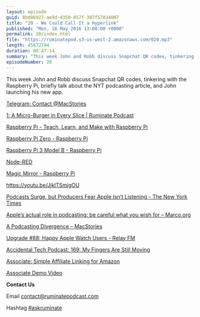```yaml
---
layout: episode
guid: 8bd86927-ae9d-4350-857f-307f57034007
title: "20 - We Could Call It a Hyperlink"
published: "Mon, 16 May 2016 13:00:00 +0000"
permalink: 20/index.html
file: "https://ruminatepod.s3-us-west-2.amazonaws.com/020.mp3"
length: 45672794
duration: 00:47:14
summary: "This week John and Robb discuss Snapchat QR codes, tinkering with the Raspberry Pi, briefly talk about the NYT podcasting article, and John launching his new app."
episodeNumber: 20
---
```


This week John and Robb discuss Snapchat QR codes, tinkering with the Raspberry Pi, briefly talk about the NYT podcasting article, and John launching his new app.

[Telegram: Contact @MacStories](https://telegram.me/MacStories/546)

[1: A Micro-Burger in Every Slice | Ruminate Podcast](http://www.ruminatepodcast.com/1)

[Raspberry Pi - Teach, Learn, and Make with Raspberry Pi](https://www.raspberrypi.org/)

[Raspberry Pi Zero - Raspberry Pi](https://www.raspberrypi.org/products/pi-zero/)

[Raspberry Pi 3 Model B - Raspberry Pi](https://www.raspberrypi.org/products/raspberry-pi-3-model-b/)

[Node-RED](http://nodered.org/)

[Magic Mirror - Raspberry Pi](https://www.raspberrypi.org/blog/magic-mirror/)

https://youtu.be/JjklTSmjgOU

[Podcasts Surge, but Producers Fear Apple Isn’t Listening - The New York Times](http://www.nytimes.com/2016/05/08/business/media/podcasts-surge-apple.html?_r=0)

[Apple’s actual role in podcasting: be careful what you wish for – Marco.org](https://marco.org/2016/05/07/apple-role-in-podcasting)

[A Podcasting Divergence – MacStories](https://www.macstories.net/stories/a-podcasting-divergence/)

[Upgrade #88: Happy Apple Watch Users - Relay FM](https://www.relay.fm/upgrade/88)

[Accidental Tech Podcast: 169: My Fingers Are Still Moving](http://atp.fm/episodes/169)

[Associate: Simple Affiliate Linking for Amazon](https://itunes.apple.com/us/app/associate-simple-affiliate/id1083291558?ls=1&mt=8)

[Associate Demo Video](https://vimeo.com/166278352)

**Contact Us**

Email [contact@ruminatepodcast.com](mailto:contact@ruminatepodcast.com)

Hashtag [#askruminate](https://twitter.com/search?q=askruminate)
